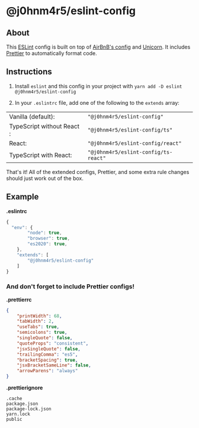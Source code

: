 # @j0hnm4r5/eslint-config

## About

This [ESLint](https://eslint.org/) config is built on top of [AirBnB's config](https://www.npmjs.com/package/eslint-config-airbnb) and [Unicorn](https://www.npmjs.com/package/eslint-plugin-unicorn). It includes [Prettier](https://prettier.io/) to automatically format code.

## Instructions

1. Install `eslint` and this config in your project with `yarn add -D eslint @j0hnm4r5/eslint-config`

2. In your `.eslintrc` file, add one of the following to the `extends` array:

|   |   |
|---|---|
| Vanilla (default): | `"@j0hnm4r5/eslint-config"` |
| TypeScript without React : | `"@j0hnm4r5/eslint-config/ts"` |
| React: | `"@j0hnm4r5/eslint-config/react"` |
| TypeScript with React: | `"@j0hnm4r5/eslint-config/ts-react"` |


That's it! All of the extended configs, Prettier, and some extra rule changes should just work out of the box.

## Example

**.eslintrc**
```js
{
  "env": {
		"node": true,
		"browser": true,
		"es2020": true,
	},
	"extends": [
		"@j0hnm4r5/eslint-config"
	]
}
```

### And don't forget to include Prettier configs!

**.prettierrc**
```json
{
	"printWidth": 68,
	"tabWidth": 2,
	"useTabs": true,
	"semicolons": true,
	"singleQuote": false,
	"quoteProps": "consistent",
	"jsxSingleQuote": false,
	"trailingComma": "es5",
	"bracketSpacing": true,
	"jsxBracketSameLine": false,
	"arrowParens": "always"
}
```

**.prettierignore**
```
.cache
package.json
package-lock.json
yarn.lock
public
```

